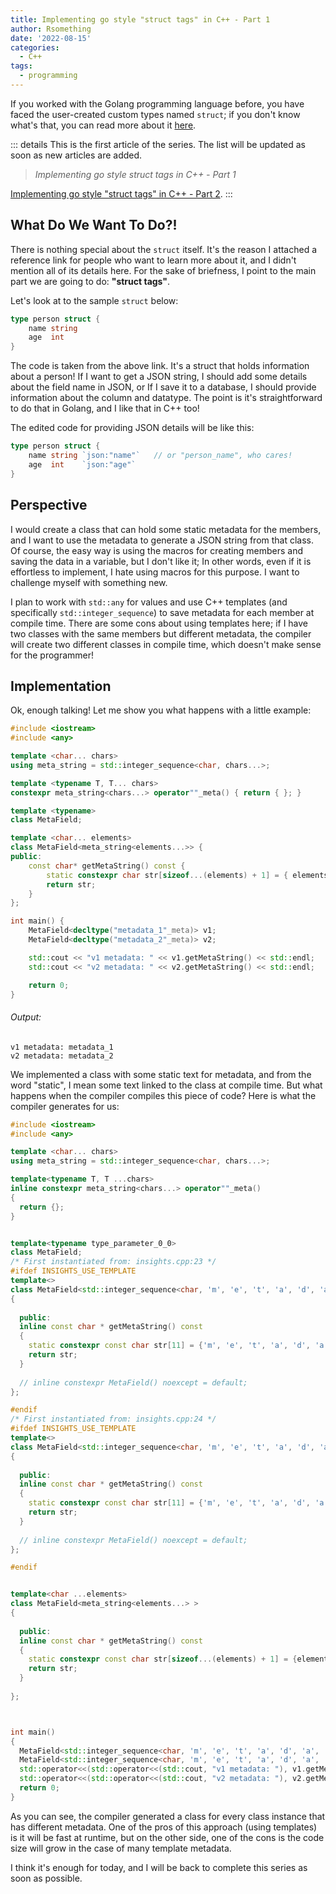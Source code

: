 ```yaml
---
title: Implementing go style "struct tags" in C++ - Part 1
author: Rsomething
date: '2022-08-15'
categories:
  - C++
tags:
  - programming
---
```


If you worked with the Golang programming language before, you have faced the user-created custom types named `struct`; if you don't know what's that, you can read more about it <a href="https://gobyexample.com/structs" target="_blank">here</a>.

<!-- more -->

::: details
This is the first article of the series. The list will be updated as soon as new articles are added.

> *Implementing go style struct tags in C++ - Part 1*

<a href="implementing-go-style-struct-tags-part-2.html" target="_blank">Implementing go style "struct tags" in C++ - Part 2</a>.
:::

## What Do We Want To Do?!

There is nothing special about the `struct` itself. It's the reason I attached a reference link for people who want to learn more about it, and I didn't mention all of its details here. For the sake of briefness, I point to the main part we are going to do: **"struct tags"**.

Let's look at to the sample `struct` below:
``` go
type person struct {
    name string
    age  int
}
```
The code is taken from the above link. It's a struct that holds information about a person! If I want to get a JSON string, I should add some details about the field name in JSON, or If I save it to a database, I should provide information about the column and datatype.
The point is it's straightforward to do that in Golang, and I like that in C++ too!

The edited code for providing JSON details will be like this:
``` go
type person struct {
    name string `json:"name"`   // or "person_name", who cares!
    age  int    `json:"age"`
}
```

## Perspective
I would create a class that can hold some static metadata for the members, and I want to use the metadata to generate a JSON string from that class. Of course, the easy way is using the macros for creating members and saving the data in a variable, but I don't like it; In other words, even if it is effortless to implement, I hate using macros for this purpose. I want to challenge myself with something new. 

I plan to work with `std::any` for values and use C++ templates (and specifically `std::integer_sequence`) to save metadata for each member at compile time. There are some cons about using templates here; if I have two classes with the same members but different metadata, the compiler will create two different classes in compile time, which doesn't make sense for the programmer!

## Implementation

Ok, enough talking! Let me show you what happens with a little example:

``` cpp
#include <iostream>
#include <any>

template <char... chars>
using meta_string = std::integer_sequence<char, chars...>;

template <typename T, T... chars>
constexpr meta_string<chars...> operator""_meta() { return { }; }

template <typename>
class MetaField;

template <char... elements>
class MetaField<meta_string<elements...>> {
public:
    const char* getMetaString() const {
        static constexpr char str[sizeof...(elements) + 1] = { elements..., '\0' };
        return str;
    }
};

int main() {
    MetaField<decltype("metadata_1"_meta)> v1;
    MetaField<decltype("metadata_2"_meta)> v2;

    std::cout << "v1 metadata: " << v1.getMetaString() << std::endl;
    std::cout << "v2 metadata: " << v2.getMetaString() << std::endl;

    return 0;
}
```

###### Output:
``` text
v1 metadata: metadata_1
v2 metadata: metadata_2
```

We implemented a class with some static text for metadata, and from the word "static", I mean some text linked to the class at compile time. But what happens when the compiler compiles this piece of code? Here is what the compiler generates for us:

``` cpp
#include <iostream>
#include <any>

template <char... chars>
using meta_string = std::integer_sequence<char, chars...>;

template<typename T, T ...chars>
inline constexpr meta_string<chars...> operator""_meta()
{
  return {};
}


template<typename type_parameter_0_0>
class MetaField;
/* First instantiated from: insights.cpp:23 */
#ifdef INSIGHTS_USE_TEMPLATE
template<>
class MetaField<std::integer_sequence<char, 'm', 'e', 't', 'a', 'd', 'a', 't', 'a', '_', '1'> >
{
  
  public: 
  inline const char * getMetaString() const
  {
    static constexpr const char str[11] = {'m', 'e', 't', 'a', 'd', 'a', 't', 'a', '_', '1', '\0'};
    return str;
  }
  
  // inline constexpr MetaField() noexcept = default;
};

#endif
/* First instantiated from: insights.cpp:24 */
#ifdef INSIGHTS_USE_TEMPLATE
template<>
class MetaField<std::integer_sequence<char, 'm', 'e', 't', 'a', 'd', 'a', 't', 'a', '_', '2'> >
{
  
  public: 
  inline const char * getMetaString() const
  {
    static constexpr const char str[11] = {'m', 'e', 't', 'a', 'd', 'a', 't', 'a', '_', '2', '\0'};
    return str;
  }
  
  // inline constexpr MetaField() noexcept = default;
};

#endif


template<char ...elements>
class MetaField<meta_string<elements...> >
{
  
  public: 
  inline const char * getMetaString() const
  {
    static constexpr const char str[sizeof...(elements) + 1] = {elements... , '\0'};
    return str;
  }
  
};



int main()
{
  MetaField<std::integer_sequence<char, 'm', 'e', 't', 'a', 'd', 'a', 't', 'a', '_', '1'> > v1 = MetaField<std::integer_sequence<char, 'm', 'e', 't', 'a', 'd', 'a', 't', 'a', '_', '1'> >();
  MetaField<std::integer_sequence<char, 'm', 'e', 't', 'a', 'd', 'a', 't', 'a', '_', '2'> > v2 = MetaField<std::integer_sequence<char, 'm', 'e', 't', 'a', 'd', 'a', 't', 'a', '_', '2'> >();
  std::operator<<(std::operator<<(std::cout, "v1 metadata: "), v1.getMetaString()).operator<<(std::endl);
  std::operator<<(std::operator<<(std::cout, "v2 metadata: "), v2.getMetaString()).operator<<(std::endl);
  return 0;
}
```

As you can see, the compiler generated a class for every class instance that has different metadata. One of the pros of this approach (using templates) is it will be fast at runtime, but on the other side, one of the cons is the code size will grow in the case of many template metadata.

I think it's enough for today, and I will be back to complete this series as soon as possible.


<!-- more -->

